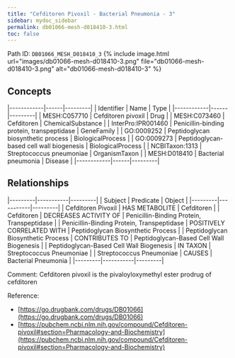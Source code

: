 ```yaml
---
title: "Cefditoren Pivoxil - Bacterial Pneumonia - 3"
sidebar: mydoc_sidebar
permalink: db01066-mesh-d018410-3.html
toc: false 
---
```



Path ID: `DB01066_MESH_D018410_3`
{% include image.html url="images/db01066-mesh-d018410-3.png" file="db01066-mesh-d018410-3.png" alt="db01066-mesh-d018410-3" %}

## Concepts

|------------|------|---------|
| Identifier | Name | Type    |
|------------|------|---------|
| MESH:C057710 | Cefditoren pivoxil | Drug |
| MESH:C073460 | Cefditoren | ChemicalSubstance |
| InterPro:IPR001460 | Penicillin-binding protein, transpeptidase | GeneFamily |
| GO:0009252 | Peptidoglycan biosynthetic process | BiologicalProcess |
| GO:0009273 | Peptidoglycan-based cell wall biogenesis | BiologicalProcess |
| NCBITaxon:1313 | Streptococcus pneumoniae | OrganismTaxon |
| MESH:D018410 | Bacterial pneumonia | Disease |
|------------|------|---------|

## Relationships

|---------|-----------|---------|
| Subject | Predicate | Object  |
|---------|-----------|---------|
| Cefditoren Pivoxil | HAS METABOLITE | Cefditoren |
| Cefditoren | DECREASES ACTIVITY OF | Penicillin-Binding Protein, Transpeptidase |
| Penicillin-Binding Protein, Transpeptidase | POSITIVELY CORRELATED WITH | Peptidoglycan Biosynthetic Process |
| Peptidoglycan Biosynthetic Process | CONTRIBUTES TO | Peptidoglycan-Based Cell Wall Biogenesis |
| Peptidoglycan-Based Cell Wall Biogenesis | IN TAXON | Streptococcus Pneumoniae |
| Streptococcus Pneumoniae | CAUSES | Bacterial Pneumonia |
|---------|-----------|---------|

Comment: Cefditoren pivoxil is the pivaloyloxymethyl ester prodrug of cefditoren

Reference: 
  - [https://go.drugbank.com/drugs/DB01066](https://go.drugbank.com/drugs/DB01066)
  - [https://pubchem.ncbi.nlm.nih.gov/compound/Cefditoren-pivoxil#section=Pharmacology-and-Biochemistry](https://pubchem.ncbi.nlm.nih.gov/compound/Cefditoren-pivoxil#section=Pharmacology-and-Biochemistry)
